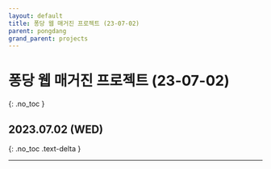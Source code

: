 ```yaml
---
layout: default
title: 퐁당 웹 매거진 프로젝트 (23-07-02)
parent: pongdang
grand_parent: projects
---
```


# 퐁당 웹 매거진 프로젝트 (23-07-02)
{: .no_toc }

## 2023.07.02 (WED)
{: .no_toc .text-delta }

---